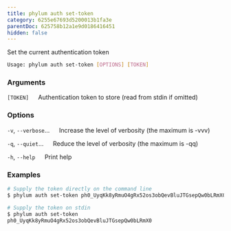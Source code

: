 ```yaml
---
title: phylum auth set-token
category: 6255e67693d5200013b1fa3e
parentDoc: 625758b12a1e9d0186416451
hidden: false
---
```


Set the current authentication token

```sh
Usage: phylum auth set-token [OPTIONS] [TOKEN]
```

### Arguments

`[TOKEN]`
&emsp; Authentication token to store (read from stdin if omitted)

### Options

`-v`, `--verbose`...
&emsp; Increase the level of verbosity (the maximum is -vvv)

`-q`, `--quiet`...
&emsp; Reduce the level of verbosity (the maximum is -qq)

`-h`, `--help`
&emsp; Print help

### Examples

```sh
# Supply the token directly on the command line
$ phylum auth set-token ph0_UyqKk8yRmuO4gRx52os3obQevBluJTGsepQw0bLRmX0

# Supply the token on stdin
$ phylum auth set-token
ph0_UyqKk8yRmuO4gRx52os3obQevBluJTGsepQw0bLRmX0
```
